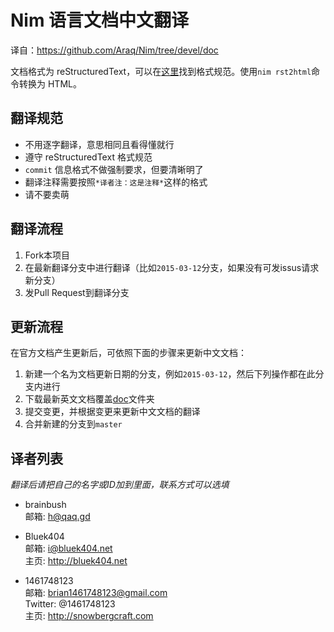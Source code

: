 # Nim 语言文档中文翻译

译自：<https://github.com/Araq/Nim/tree/devel/doc>

文档格式为 reStructuredText，可以在[这里](http://nim-lang.org/rst.html)找到格式规范。使用`nim rst2html`命令转换为 HTML。

## 翻译规范

* 不用逐字翻译，意思相同且看得懂就行
* 遵守 reStructuredText 格式规范
* `commit` 信息格式不做强制要求，但要清晰明了
* 翻译注释需要按照`*译者注：这是注释*`这样的格式
* 请不要卖萌

## 翻译流程

1. Fork本项目
2. 在最新翻译分支中进行翻译（比如`2015-03-12`分支，如果没有可发issus请求新分支）
3. 发Pull Request到翻译分支

## 更新流程

在官方文档产生更新后，可依照下面的步骤来更新中文文档：

1. 新建一个名为文档更新日期的分支，例如`2015-03-12`，然后下列操作都在此分支内进行
2. 下载最新英文文档覆盖[doc](doc)文件夹
3. 提交变更，并根据变更来更新中文文档的翻译
4. 合并新建的分支到`master`

## 译者列表

*翻译后请把自己的名字或ID加到里面，联系方式可以选填*

* brainbush  
邮箱: <h@qaq.gd>

* Bluek404  
邮箱: <i@bluek404.net>  
主页: <http://bluek404.net>

* 1461748123  
邮箱: <brian1461748123@gmail.com>  
Twitter: @1461748123  
主页: <http://snowbergcraft.com>
